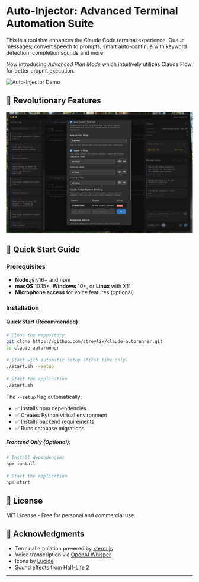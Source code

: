 # Auto-Injector: Advanced Terminal Automation Suite

This is a tool that enhances the Claude Code terminal experience. Queue messages, convert speech to prompts, smart auto-continue with keyword detection, completion sounds and more!

Now introducing *Advanced Plan Mode* which intuitively utilizes Claude Flow for better propmt execution.

![Auto-Injector Demo](./docs/injectortest.gif)

## 🌟 Revolutionary Features

![Settings view](./docs/images/sound-settings.png)

## 🚀 Quick Start Guide

### Prerequisites
- **Node.js** v16+ and npm
- **macOS** 10.15+, **Windows** 10+, or **Linux** with X11
- **Microphone access** for voice features (optional)

### Installation

#### Quick Start (Recommended)
```bash
# Clone the repository
git clone https://github.com/streylix/claude-autorunner.git
cd claude-autorunner

# Start with automatic setup (first time only)
./start.sh --setup

# Start the application
./start.sh
```

The `--setup` flag automatically:
- ✅ Installs npm dependencies
- ✅ Creates Python virtual environment
- ✅ Installs backend requirements
- ✅ Runs database migrations

##### Frontend Only (Optional):
```bash
# Install dependencies
npm install

# Start the application
npm start
```

## 📄 License

MIT License - Free for personal and commercial use.

## 🙏 Acknowledgments

- Terminal emulation powered by [xterm.js](https://xtermjs.org/)
- Voice transcription via [OpenAI Whisper](https://openai.com/whisper)
- Icons by [Lucide](https://lucide.dev/)
- Sound effects from Half-Life 2

---